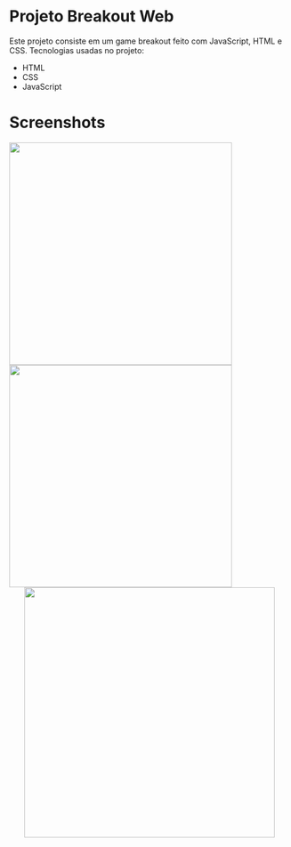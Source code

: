 # Projeto Breakout Web
 Este projeto consiste em um game breakout feito com JavaScript, HTML e CSS.
 Tecnologias usadas no projeto:
 <ul>
  <li>HTML</li>
  <li>CSS</li>
  <li>JavaScript</li>
 </ul>

# Screenshots

<div align="left">
<img src="https://github.com/Isaac2109/Projeto-FakePinterest/assets/113056042/f32f4aad-789a-424b-9194-a9d1c83e0b1f" width="400px" />
<img src="https://github.com/Isaac2109/Projeto-FakePinterest/assets/113056042/4482a141-cf6f-4450-a7b1-962165807bc2" width="400px" />
</div>
<div align="center">
<img src="https://github.com/Isaac2109/Projeto-FakePinterest/assets/113056042/6bb78946-1c47-469e-b353-8ca25965fe3f" width="450px" />
</div>

